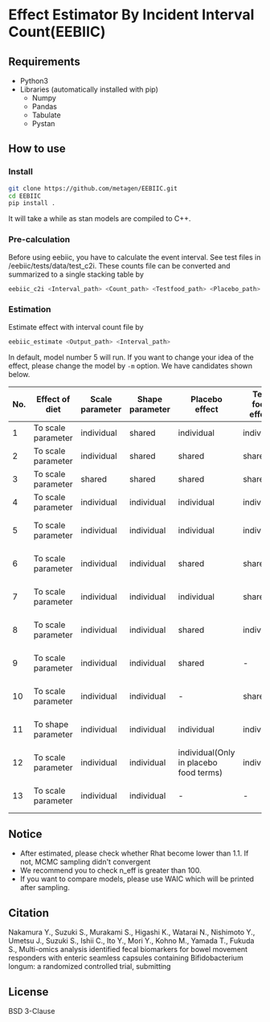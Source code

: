 # Effect Estimator By Incident Interval Count(EEBIIC)

## Requirements

* Python3
* Libraries (automatically installed with pip)
    * Numpy
    * Pandas
    * Tabulate
    * Pystan

## How to use

### Install

```bash
git clone https://github.com/metagen/EEBIIC.git
cd EEBIIC
pip install .
```

It will take a while as stan models are compiled to C++.

### Pre-calculation

Before using eebiic, you have to calculate the event interval. See test files in /eebiic/tests/data/test_c2i.
These counts file can be converted and summarized to a single stacking table by

```bash
eebiic_c2i <Interval_path> <Count_path> <Testfood_path> <Placebo_path>
```

### Estimation

Estimate effect with interval count file by

```bash
eebiic_estimate <Output_path> <Interval_path>
```

In default, model number 5 will run. If you want to change your idea of the effect, please change the model by `-m` option.
We have candidates shown below.

| No. | Effect of diet     | Scale parameter | Shape parameter | Placebo effect                         | Test food effect | Prior distribution       |
|-----|--------------------|-----------------|-----------------|----------------------------------------|------------------|--------------------------|
| 1   | To scale parameter | individual      | shared          | individual                             | individual       | -                        |
| 2   | To scale parameter | individual      | shared          | shared                                 | shared           | -                        |
| 3   | To scale parameter | shared          | shared          | shared                                 | shared           | -                        |
| 4   | To scale parameter | individual      | individual      | individual                             | individual       | -                        |
| 5   | To scale parameter | individual      | individual      | individual                             | individual       | half-normal distribution |
| 6   | To scale parameter | individual      | individual      | shared                                 | shared           | half-normal distribution |
| 7   | To scale parameter | individual      | individual      | individual                             | shared           | half-normal distribution |
| 8   | To scale parameter | individual      | individual      | shared                                 | individual       | half-normal distribution |
| 9   | To scale parameter | individual      | individual      | shared                                 | -                | half-normal distribution |
| 10  | To scale parameter | individual      | individual      | -                                      | shared           | half-normal distribution |
| 11  | To shape parameter | individual      | individual      | individual                             | individual       | half-normal distribution |
| 12  | To scale parameter | individual      | individual      | individual(Only in placebo food terms) | individual       | half-normal distribution |
| 13  | To scale parameter | individual      | individual      | -                                      | -                | half-normal distribution |


## Notice

* After estimated, please check whether Rhat become lower than 1.1. If not, MCMC sampling didn't convergent
* We recommend you to check n_eff is greater than 100.
* If you want to compare models, please use WAIC which will be printed after sampling.

## Citation

Nakamura Y., Suzuki S., Murakami S., Higashi K., Watarai N., Nishimoto Y., Umetsu J., Suzuki S., Ishii C., Ito Y., Mori Y., Kohno M., Yamada T., Fukuda S., Multi-omics analysis identified fecal biomarkers for bowel movement responders with enteric seamless capsules containing Bifidobacterium longum: a randomized controlled trial, submitting

## License

BSD 3-Clause
